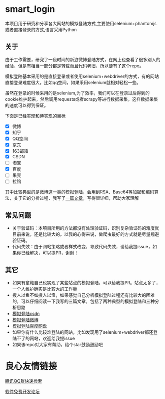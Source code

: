 # smart_login
本项目用于研究和分享各大网站的模拟登陆方式,主要使用selenium+phantomjs或者直接登录的方式,语言采用Python


## 关于

由于工作需要，研究了一段时间的新浪微博登陆方式，在网上也查看了很多别人的经验，但是有相当一部分都是转载而且代码老旧，所以便有了这个repo。

模拟登陆基本采用的是直接登录或者使用selenium+webdriver的方式，有的网站直接登录难度很大，比如qq空间，如果采用selenium就相对轻松一些。

虽然在登录的时候采用的是selenium,为了效率，我们可以在登录过后得到的cookie维护起来，然后调用requests或者scrapy等进行数据采集，这样数据采集的速度可以得到保证。

下面是已经实现和待实现的目标

- [x] 微博
- [x] 知乎
- [x] QQ空间
- [x] 京东
- [x] 163邮箱
- [x] CSDN
- [ ] 淘宝
- [x] 百度
- [ ] 果壳
- [ ] 拉钩

其中比较典型的是微博这一类的模拟登陆，会用到RSA、Base64等加密和编码算法，关于它的分析过程，我写了[一篇文章](http://www.jianshu.com/p/816594c83c74)，写得很详细，帮助大家理解

## 常见问题

- 关于验证码：本项目所用的方法都没有处理验证码，识别复杂验证码的难度就目前来说，还是比较大的。以我的心得来说，做爬虫最好的方式就是尽量规避验证码。
- 代码失效：由于网站策略或者样式改变，导致代码失效，请给我提issue，如果你已经解决，可以提PR，谢谢！

## 其它

- 如果有童鞋自己也实现了某些站点的模拟登陆，可以给我提PR。站点太多了，一个人维护确实是比较大的工作量
- 授人以鱼不如授人以渔，如果感觉自己分析模拟登陆过程还有比较大的困难的，可以仔细阅读一下我写的三篇文章，包括了两种典型的模拟登陆和三种分析思路
 - [模拟登陆csdn](http://www.rookiefly.cn/detail/65)
 - [模拟登陆微博](http://www.jianshu.com/p/816594c83c74)
 - [模拟登陆百度网盘](http://www.jianshu.com/p/efcf030e68c5)
- 如果你有什么比较难登陆的网站，比如发现用了selenium+webdriver都还登陆不了的网站，欢迎给我提issue
- 如果该repo对大家有帮助，给个star鼓励鼓励吧

 # 良心友情链接

[腾讯QQ群快速检索](http://u.720life.cn/s/8cf73f7c)

[软件免费开发论坛](http://u.720life.cn/s/bbb01dc0)